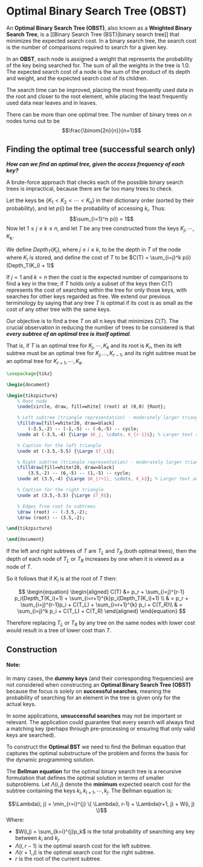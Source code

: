 # Optimal Binary Search Tree (OBST)

An **Optimal Binary Search Tree (OBST)**, also known as a **Weighted Binary Search Tree**, is a [[Binary Search Tree (BST)|binary search tree]] that minimizes the expected search cost. In a binary search tree, the search cost is the number of comparisons required to search for a given key.

In an **OBST**, each node is assigned a weight that represents the probability of the key being searched for. The sum of all the weights in the tree is $1.0$. The expected search cost of a node is the sum of the product of its depth and weight, and the expected search cost of its children.

The search time can be improved, placing the most frequently used data in the root and closer to the root element, while placing the least frequently used data near leaves and in leaves.

There can be more than one optimal tree. The number of binary trees on $n$ nodes turns out to be $$\frac{\binom{2n}{n}}{n+1}$$
## **Finding the optimal tree (successful search only)**

***How can we find an optimal tree, given the access frequency of each key?***

A brute-force approach that checks each of the possible binary search trees is impractical, because there are far too many trees to check.

Let the keys be {$K_1 \lt K_2 \lt \cdots \lt K_n$} in their dictionary order (sorted by their probability), and let $p(i)$ be the probability of accessing $k_i$. Thus: $$\sum_{i=1}^n p(i) = 1$$
Now let $1 \le j \le k \le n$, and let $T$ be any tree constructed from the keys $K_j, \cdots, K_k$.

We define $Depth_T(K_i)$, where $j \le i \le k$, to be the depth in $T$ of the node where $K_i$ is stored, and define the cost of $T$ to be $C(T) = \sum_{i=j}^k p(i)(Depth_T(K_i) + 1)$

If $j = 1$ and $k = n$ then the cost is the expected number of comparisons to find a key in the tree; if $T$ holds only a subset of the keys then $C(T)$ represents the cost of searching within the tree for only those keys, with searches for other keys regarded as free. We extend our previous terminology by saying that any tree $T$ is optimal if its cost is as small as the cost of any other tree with the same keys.

Our objective is to find a tree $T$ on all n keys that minimizes $C(T)$. The crucial observation in reducing the number of trees to be considered is that ***every subtree of an optimal tree is itself optimal***.

That is, if $T$ is an optimal tree for $K_j, \cdots, K_k$ and its root is $K_r$, then its left subtree must be an optimal tree for $K_j, . . . , K_{r-1}$, and its right subtree must be an optimal tree for $K_{r+1}, \cdots, K_k$.

```tikz
\usepackage{tikz}

\begin{document}

\begin{tikzpicture}
    % Root node
    \node[circle, draw, fill=white] (root) at (0,0) {Root};

    % Left subtree (triangle representation) - moderately larger triangle
    \filldraw[fill=white!20, draw=black] 
        (-3.5,-2) -- (-1,-5) -- (-6,-5) -- cycle;
    \node at (-3.5,-4) {\Large $K_j, \cdots, K_{r-1}$}; % Larger text and adjusted position

	% Caption for the left triangle 
	\node at (-3.5,-5.5) {\Large $T_L$};

    % Right subtree (triangle representation) - moderately larger triangle
    \filldraw[fill=white!20, draw=black] 
        (3.5,-2) -- (6,-5) -- (1,-5) -- cycle;
    \node at (3.5,-4) {\Large $K_{r+1}, \cdots, K_k$}; % Larger text and adjusted position

	% Caption for the right triangle 
	\node at (3.5,-5.5) {\Large $T_R$};

    % Edges from root to subtrees
    \draw (root) -- (-3.5,-2); 
    \draw (root) -- (3.5,-2);

\end{tikzpicture}

\end{document}
```


If the left and right subtrees of $T$ are $T_L$ and $T_R$ (both optimal trees), then the depth of each node of $T_L$ or $T_R$ increases by one when it is viewed as a node of $T$.

So it follows that if $K_l$ is at the root of $T$ then:

$$
\begin{equation}
\begin{aligned}
C(T) &= p_r + \sum_{i=j}^{r-1} p_i(Depth_T(K_i)+1) + \sum_{i=r+1}^{k}p_i(Depth_T(K_i)+1) \\
& = p_r + \sum_{i=j}^{r-1}p_i + C(T_L) + \sum_{i=r+1}^{k} p_i + C(T_R)\\
& = \sum_{i=j}^k p_i + C(T_L) + C(T_R)
\end{aligned}
\end{equation}
$$

Therefore replacing $T_L$ or $T_R$ by any tree on the same nodes with lower cost would result in a tree of lower cost than $T$.



## **Construction**

#### Note: 
In many cases, the **dummy keys** (and their corresponding frequencies) are not considered when constructing an **Optimal Binary Search Tree (OBST)** because the focus is solely on **successful searches**, meaning the probability of searching for an element in the tree is given only for the actual keys.

In some applications, **unsuccessful searches** may not be important or relevant. The application could guarantee that every search will always find a matching key (perhaps through pre-processing or ensuring that only valid keys are searched).

To construct the **Optimal BST** we need to find the Bellman equation that captures the optimal substructure of the problem and forms the basis for the dynamic programming solution.

The **Bellman equation** for the optimal binary search tree is a recursive formulation that defines the optimal solution in terms of smaller subproblems. Let $\Lambda(i, j)$ denote the **minimum** expected search cost for the subtree containing the keys $k_i,k_{i+1}, \cdots, k_j​$. The Bellman equation is:

$$\Lambda(i, j) = \min_{r=i}^{j} \{ \Lambda(i, r-1) + \Lambda(r+1, j) + W(i, j) \}$$
Where:

- $W(i,j) = \sum_{k=i}^{j}p_k$​ is the total probability of searching any key between $k_i$​ and $k_j$.
- $\Lambda(i, r-1)$ is the optimal search cost for the left subtree.
- $\Lambda(r+1, j)$ is the optimal search cost for the right subtree.
- $r$ is the root of the current subtree.
